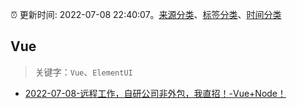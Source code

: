 :alarm_clock: 更新时间: 2022-07-08 22:40:07。[来源分类](../README.md)、[标签分类](../TAGS.md)、[时间分类](../TIMELINE.md)

## Vue


> 关键字：`Vue`、`ElementUI`



- [2022-07-08-远程工作，自研公司非外包，我直招！-Vue+Node！](https://www.v2ex.com/t/865020) 